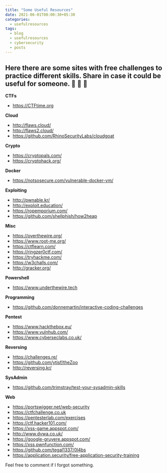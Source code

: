 ```yaml
---
title: "Some Useful Resources"
date: 2021-06-01T08:00:30+05:30
categories:
  - usefulresources
tags:
  - blog
  - usefulresources
  - cybersecurity
  - posts
---
```

## Here there are some sites with free challenges to practice different skills. Share in case it could be useful for someone. :notebook: :green_book: :orange_book:

**CTFs**
- https://CTFtime.org

**Cloud**
- http://flaws.cloud/
- http://flaws2.cloud/
- https://github.com/RhinoSecurityLabs/cloudgoat

**Crypto**
- https://cryptopals.com/
- https://cryptohack.org/

**Docker**
- https://notsosecure.com/vulnerable-docker-vm/

**Exploiting**
- http://pwnable.kr/
- http://exploit.education/
- https://ropemporium.com/
- https://github.com/shellphish/how2heap

**Misc**
- https://overthewire.org/
- https://www.root-me.org/
- https://ctflearn.com/
- https://ringzer0ctf.com/
- https://tryhackme.com/
- https://w3challs.com/
- http://gracker.org/

**Powershell**
- https://www.underthewire.tech

**Programming**
- https://github.com/donnemartin/interactive-coding-challenges

**Pentest**
- https://www.hackthebox.eu/
- https://www.vulnhub.com/
- https://www.cyberseclabs.co.uk/

**Reversing**
- https://challenges.re/
- https://github.com/ytisf/theZoo
- http://reversing.kr/

**SysAdmin**
- https://github.com/trimstray/test-your-sysadmin-skills

**Web**
- https://portswigger.net/web-security
- https://ctfchallenge.co.uk
- https://pentesterlab.com/exercises
- https://ctf.hacker101.com/
- https://xss-game.appspot.com/
- http://www.dvwa.co.uk/
- https://google-gruyere.appspot.com/
- https://xss.pwnfunction.com/
- https://github.com/tegal1337/0l4bs
- https://application.security/free-application-security-training

Feel free to comment if I forgot something.